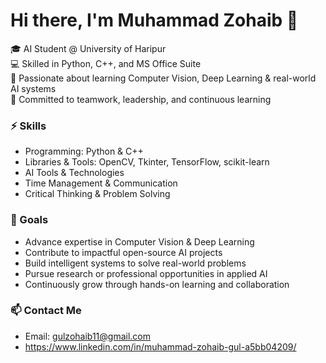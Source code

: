 # Hi there, I'm Muhammad Zohaib 👋

🎓 AI Student @ University of Haripur  
💻 Skilled in Python, C++, and MS Office Suite  
🧠 Passionate about learning Computer Vision, Deep Learning & real-world AI systems  
🤝 Committed to teamwork, leadership, and continuous learning  

### ⚡ Skills
- Programming: Python & C++  
- Libraries & Tools: OpenCV, Tkinter, TensorFlow, scikit-learn  
- AI Tools & Technologies  
- Time Management & Communication  
- Critical Thinking & Problem Solving

### 🎯 Goals
- Advance expertise in Computer Vision & Deep Learning  
- Contribute to impactful open-source AI projects  
- Build intelligent systems to solve real-world problems  
- Pursue research or professional opportunities in applied AI  
- Continuously grow through hands-on learning and collaboration  

### 📫 Contact Me
- Email: gulzohaib11@gmail.com  
- https://www.linkedin.com/in/muhammad-zohaib-gul-a5bb04209/
